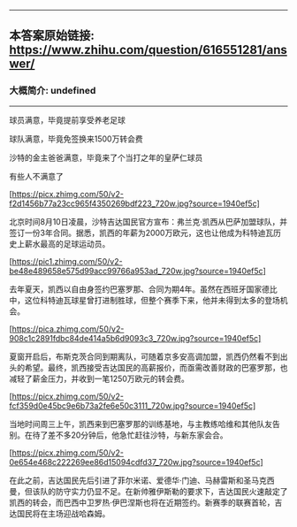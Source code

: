 ----------------------------------------
## 本答案原始链接: https://www.zhihu.com/question/616551281/answer/
### 大概简介: undefined
----------------------------------------
球员满意，毕竟提前享受养老足球

球队满意，毕竟免签换来1500万转会费

沙特的金主爸爸满意，毕竟来了个当打之年的皇萨仁球员

有些人不满意了

[https://picx.zhimg.com/50/v2-f2d1456b77a23cc965f4350269bdf223_720w.jpg?source=1940ef5c]



北京时间8月10日凌晨，沙特吉达国民官方宣布：弗兰克·凯西从巴萨加盟球队，并签订一份3年合同。据悉，凯西的年薪为2000万欧元，这也让他成为科特迪瓦历史上薪水最高的足球运动员。





[https://pic1.zhimg.com/50/v2-be48e489658e575d99acc99766a953ad_720w.jpg?source=1940ef5c]





去年夏天，凯西以自由身签约巴塞罗那、合同为期4年。虽然在西班牙国家德比中，这位科特迪瓦球星曾打进制胜球，但整个赛季下来，他并未得到太多的登场机会。





[https://pica.zhimg.com/50/v2-908c1c2891fdbc84de414a5b6d9093c3_720w.jpg?source=1940ef5c]





夏窗开启后，布斯克茨合同到期离队，可随着京多安高调加盟，凯西仍然看不到出头的希望。最终，凯西接受吉达国民的高薪报价，而亟需改善财政的巴塞罗那，也减轻了薪金压力，并收到一笔1250万欧元的转会费。





[https://picx.zhimg.com/50/v2-fcf359d0e45bc9e6b73a2fe6e50c3111_720w.jpg?source=1940ef5c]


当地时间周三上午，凯西来到巴塞罗那的训练基地，与主教练哈维和其他队友告别。在待了差不多20分钟后，他急忙赶往沙特，与新东家会合。





[https://picx.zhimg.com/50/v2-0e654e468c222269ee86d15094cdfd37_720w.jpg?source=1940ef5c]


在此之前，吉达国民先后引进了菲尔米诺、爱德华·门迪、马赫雷斯和圣马克西曼，但该队的防守实力仍显不足。在新帅雅伊斯勒的要求下，吉达国民火速敲定了凯西的转会，而巴西中卫罗热·伊巴涅斯也将在近期签约。新赛季的联赛首轮，吉达国民将在主场迎战哈森姆。